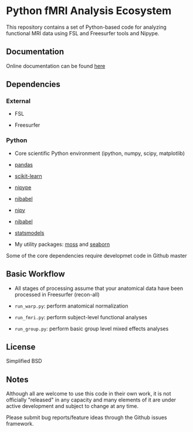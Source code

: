 Python fMRI Analysis Ecosystem
==============================

This repository contains a set of Python-based code for analyzing
functional MRI data using FSL and Freesurfer tools and Nipype.

Documentation
-------------

Online documentation can be found [here](http://www.stanford.edu/~mwaskom/software/lyman)

Dependencies
------------

### External

- FSL

- Freesurfer

### Python


- Core scientific Python environment (ipython, numpy, scipy, matplotlib)

- [pandas](https://github.com/pydata/pandas)

- [scikit-learn](https://github.com/scikit-learn/scikit-learn)

- [nipype](https://github.com/nipy/nipype)

- [nibabel](https://github.com/nipy/nibabel)

- [nipy](https://github.com/nipy/nipy)

- [nibabel](https://github.com/nipy/nibabel)

- [statsmodels](https://github.com/statsmodels/statsmodels)

- My utility packages: [moss](https://github.com/mwaskom/moss) and [seaborn](https://github.com/mwaskom/seaborn)

Some of the core dependencies require developmet code in Github master

Basic Workflow
--------------

- All stages of processing assume that your anatomical data have been
  processed in Freesurfer (recon-all)

- `run_warp.py`: perform anatomical normalization

- `run_fmri.py`: perform subject-level functional analyses

- `run_group.py`: perform basic group level mixed effects analyses

License
-------

Simplified BSD

Notes
-----

Although all are welcome to use this code in their own work, it is not officially
"released" in any capacity and many elements of it are under active development and
subject to change at any time.

Please submit bug reports/feature ideas through the Github issues framework.


